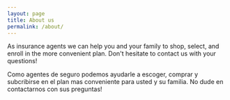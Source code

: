```yaml
---
layout: page
title: About us
permalink: /about/
---
```


As insurance agents we can help you and your family to shop, select, and enroll in the more convenient plan. Don't hesitate to contact us with your questions!

Como agentes de seguro podemos ayudarle a escoger, comprar y subcribirse en el plan mas conveniente para usted y su familia. No dude en contactarnos con sus preguntas!
